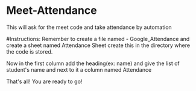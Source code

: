 # Meet-Attendance
This will ask for the meet code and take attendance by automation

#Instructions:
Remember to create a file named - Google_Attendance and create a sheet named Attendance Sheet create this in the directory where the code is stored.

Now in the first column add the heading(ex: name) and give the list of student's name and next to it a column named Attendance

That's all! You are ready to go!
